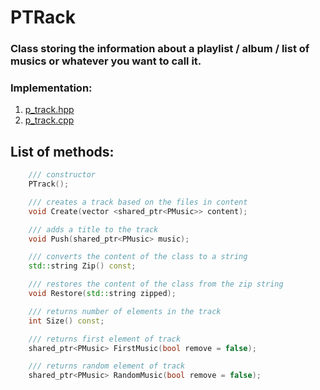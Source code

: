 # PTRack

### Class storing the information about a playlist / album / list of musics or whatever you want to call it.

### Implementation:

1. [p_track.hpp](/inc/player/p_track.hpp)
1. [p_track.cpp](/src/player/p_track.cpp)


## List of methods:

```c++
    /// constructor
    PTrack();

    /// creates a track based on the files in content
    void Create(vector <shared_ptr<PMusic>> content);

    /// adds a title to the track
    void Push(shared_ptr<PMusic> music);

    /// converts the content of the class to a string
    std::string Zip() const;

    /// restores the content of the class from the zip string
    void Restore(std::string zipped);

    /// returns number of elements in the track
    int Size() const;

    /// returns first element of track
    shared_ptr<PMusic> FirstMusic(bool remove = false);

    /// returns random element of track
    shared_ptr<PMusic> RandomMusic(bool remove = false);
```